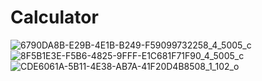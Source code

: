 # Calculator
![6790DA8B-E29B-4E1B-B249-F59099732258_4_5005_c](https://github.com/berkayozbb/Calculator/assets/116227509/90625ef5-59e9-4050-9bc4-0a888e2193fc)
![8F5B1E3E-F5B6-4825-9FFF-E1C681F71F90_4_5005_c](https://github.com/berkayozbb/Calculator/assets/116227509/73a791c3-0aab-4ab9-b9b1-86fa0dbb0fe3)
![CDE6061A-5B11-4E38-AB7A-41F20D4B8508_1_102_o](https://github.com/berkayozbb/Calculator/assets/116227509/442ff4c1-17e5-4660-aa25-74b107ae04dc)

